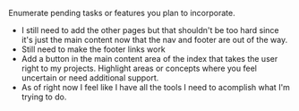 Enumerate pending tasks or features you plan to incorporate.
  * I still need to add the other pages but that shouldn't be too hard since it's just the main content now that the nav and footer are out of the way.
  * Still need to make the footer links work
  * Add a button in the main content area of the index that takes the user right to my projects.
Highlight areas or concepts where you feel uncertain or need additional support.
  * As of right now I feel like I have all the tools I need to acomplish what I'm trying to do.
